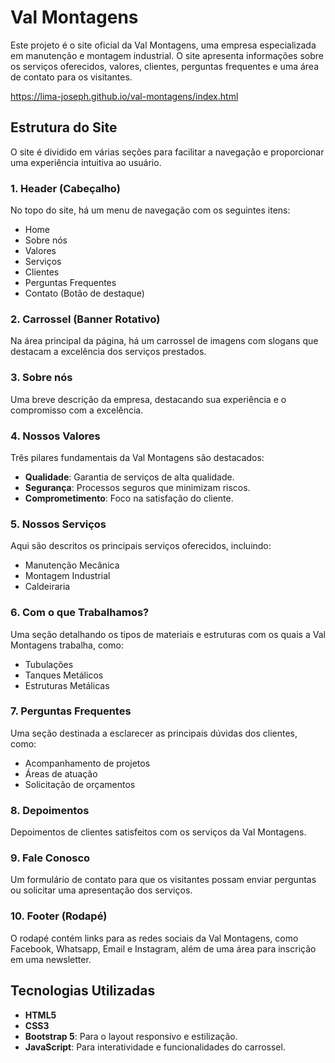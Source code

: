 # Val Montagens

Este projeto é o site oficial da Val Montagens, uma empresa especializada em manutenção e montagem industrial. O site apresenta informações sobre os serviços oferecidos, valores, clientes, perguntas frequentes e uma área de contato para os visitantes.

https://lima-joseph.github.io/val-montagens/index.html

## Estrutura do Site

O site é dividido em várias seções para facilitar a navegação e proporcionar uma experiência intuitiva ao usuário.

### 1. **Header (Cabeçalho)**
No topo do site, há um menu de navegação com os seguintes itens:
- Home
- Sobre nós
- Valores
- Serviços
- Clientes
- Perguntas Frequentes
- Contato (Botão de destaque)

### 2. **Carrossel (Banner Rotativo)**
Na área principal da página, há um carrossel de imagens com slogans que destacam a excelência dos serviços prestados.

### 3. **Sobre nós**
Uma breve descrição da empresa, destacando sua experiência e o compromisso com a excelência.

### 4. **Nossos Valores**
Três pilares fundamentais da Val Montagens são destacados:
- **Qualidade**: Garantia de serviços de alta qualidade.
- **Segurança**: Processos seguros que minimizam riscos.
- **Comprometimento**: Foco na satisfação do cliente.

### 5. **Nossos Serviços**
Aqui são descritos os principais serviços oferecidos, incluindo:
- Manutenção Mecânica
- Montagem Industrial
- Caldeiraria

### 6. **Com o que Trabalhamos?**
Uma seção detalhando os tipos de materiais e estruturas com os quais a Val Montagens trabalha, como:
- Tubulações
- Tanques Metálicos
- Estruturas Metálicas

### 7. **Perguntas Frequentes**
Uma seção destinada a esclarecer as principais dúvidas dos clientes, como:
- Acompanhamento de projetos
- Áreas de atuação
- Solicitação de orçamentos

### 8. **Depoimentos**
Depoimentos de clientes satisfeitos com os serviços da Val Montagens.

### 9. **Fale Conosco**
Um formulário de contato para que os visitantes possam enviar perguntas ou solicitar uma apresentação dos serviços.

### 10. **Footer (Rodapé)**
O rodapé contém links para as redes sociais da Val Montagens, como Facebook, Whatsapp, Email e Instagram, além de uma área para inscrição em uma newsletter.

## Tecnologias Utilizadas

- **HTML5**
- **CSS3**
- **Bootstrap 5**: Para o layout responsivo e estilização.
- **JavaScript**: Para interatividade e funcionalidades do carrossel.
